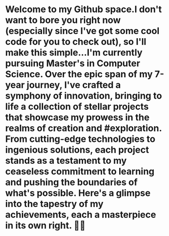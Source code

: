 # Welcome to my Github space.I don't want to bore you right now (especially since I've got some cool code for you to check out), so I'll make this simple...I'm currently pursuing Master's in Computer Science. Over the epic span of my 7-year journey, I've crafted a symphony of innovation, bringing to life a collection of stellar projects that showcase my prowess in the realms of creation and #exploration. From cutting-edge technologies to ingenious solutions, each project stands as a testament to my ceaseless commitment to learning and pushing the boundaries of what's possible. Here's a glimpse into the tapestry of my achievements, each a masterpiece in its own right. 🚀✨






